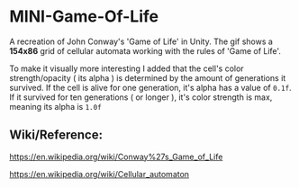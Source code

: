 # MINI-Game-Of-Life
A recreation of John Conway's 'Game of Life' in Unity.
The gif shows a **154x86** grid of cellular automata working with the rules of 'Game of Life'.

To make it visually more interesting I added that the cell's color strength/opacity ( its alpha ) is determined by the amount of generations it survived.
If the cell is alive for one generation, it's alpha has a value of `0.1f`.
If it survived for ten generations ( or longer ), it's color strength is max, meaning its alpha is `1.0f`


## Wiki/Reference: 
https://en.wikipedia.org/wiki/Conway%27s_Game_of_Life

https://en.wikipedia.org/wiki/Cellular_automaton
